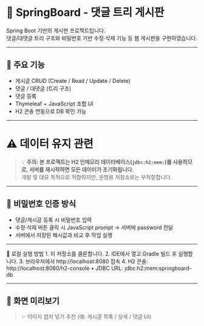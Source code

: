# 🧵 SpringBoard - 댓글 트리 게시판

Spring Boot 기반의 게시판 프로젝트입니다.  
댓글/대댓글 트리 구조와 비밀번호 기반 수정·삭제 기능 등 웹 게시판을 구현하였습니다.

---

## 📌 주요 기능

- 게시글 CRUD (Create / Read / Update / Delete)
- 댓글 / 대댓글 (트리 구조)
- 댓글 등록 <!--   수정/삭제 (비밀번호 확인 필요) -->
- Thymeleaf + JavaScript 조합 UI
- H2 콘솔 연동으로 DB 확인 가능

---

# ⚠️ 데이터 유지 관련

> 💡 **주의: 본 프로젝트는 H2 인메모리 데이터베이스(`jdbc:h2:mem:`)를 사용하므로, 서버를 재시작하면 모든 데이터가 초기화됩니다.**  
> 개발 및 데모 목적으로 적합하지만, 운영용 저장소로는 부적절합니다.

---

## 🔐 비밀번호 인증 방식
-	댓글/게시글 등록 시 비밀번호 입력
-	수정·삭제 버튼 클릭 시 JavaScript prompt → 서버에 password 전달
-	서버에서 저장된 해시값과 비교 후 작업 실행

---

🧪 로컬 실행 방법
	1.	이 저장소를 클론합니다.
	2.	IDE에서 열고 Gradle 빌드 후 실행합니다.
	3.	브라우저에서 http://localhost:8080 접속
	4.	H2 콘솔: http://localhost:8080/h2-console
	•	JDBC URL: jdbc:h2:mem:springboard-db

---

## 📸 화면 미리보기

> ✨ 이미지 캡처 넣기 추천 (예: 게시글 목록 / 상세 / 댓글 UI)




<!-- 
✨ 기능추가
🐛 버그수정
🎨 UI변경
♻️ 리팩토링
🔒 인증/보안 관련
💄 UI스타일링
-->
